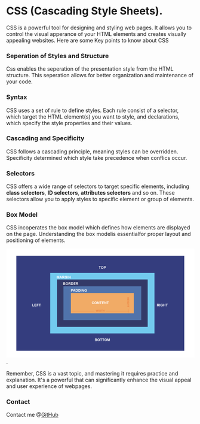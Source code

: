 # CSS (Cascading Style Sheets).

CSS is a powerful tool for designing and styling web pages. It allows you to control the visual apperance of your HTML elements and creates visually appealing websites. Here are some Key points to know about CSS

### Seperation of Styles and Structure

Css enables the seperation of the presentation style from the HTML structure. This seperation allows for better organization and maintenance of your code.

### Syntax

CSS uses a set of rule to define styles. Each rule consist of a selector, which target the HTML element(s) you want to style, and declarations, which specify the style properties and their values.

### Cascading and Specificity

CSS follows a cascading principle, meaning styles can be overridden. Specificity determined which style take precedence when conflics occur.

### Selectors

CSS offers a wide range of selectors to target specific elements, including **class selectors**, **ID selectors**, **attributes selectors** and so on. These selectors allow you to apply styles to specific element or group of elements.

### Box Model

CSS incoperates the box model which defines how elements are displayed on the page. Understanding the box modelis essentialfor proper layout and positioning of elements.

![box model example](box_model.JPG).

Remember, CSS is a vast topic, and mastering it requires practice and explanation. It's a powerful that can significantly enhance the visual appeal and user experience of webpages.

### Contact

Contact me @[GitHub](https://github.com/EasyboyJr)